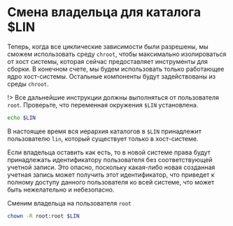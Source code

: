 # Смена владельца для каталога $LIN

Теперь, когда все циклические зависимости были разрешены, мы сможем использовать среду ``chroot``, чтобы максимально изолироваться от хост системы, которая сейчас предоставляет инструменты для сборки. В конечном счете, мы будем использовать только работающее ядро хост-системы. Остальные компоненты будут задействованы из среды ``chroot``.

!> Все дальнейшие инструкции должны выполняться от пользователя ``root``. Проверьте, что переменная окружения ``$LIN`` установлена.

```bash
echo $LIN
```

В настоящее время вся иерархия каталогов в ``$LIN`` принадлежит пользователю ``lin``, который существует только в хост-системе.

Если владельца оставить как есть, то в новой системе права будут принадлежать идентификатору пользователя без соответствующей учетной записи. Это опасно, поскольку какая-либо новая созданная учетная запись может получить этот идентификатор, что приведет к полному доступу данного пользователя ко всей системе, что может быть нежелательно и небезопасно.


Сменим владельца на пользователя ``root``

```bash
chown -R root:root $LIN
```
